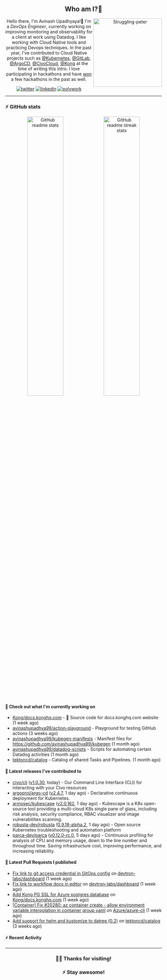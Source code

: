 <div align='center'>
  
## Who am I?🤔

<img align="right" width="220" src="https://media.giphy.com/media/YFkpsHWCsNUUo/giphy.gif" alt="Struggling-peter" />

Hello there, I'm Avinash Upadhyaya!👋 I'm a _DevOps Engineer_, currently working on improving monitoring and observability for a client at work using Datadog. I like working with Cloud Native tools and practicing Devops techniques. In the past year, I've contributed to Cloud Native projects such as [@Kubernetes](https://github.com/pulls?q=is%3Apr+author%3Aavinashupadhya99+archived%3Afalse+user%3Akubernetes), [@GitLab](https://gitlab.com/groups/gitlab-org/-/merge_requests?scope=all&state=all&author_username=avinashupadhya99), [@ArgoCD](https://github.com/pulls?q=is%3Apr+author%3Aavinashupadhya99+archived%3Afalse+user%3Aargoproj), [@CivoCloud](https://github.com/pulls?q=is%3Apr+author%3Aavinashupadhya99+archived%3Afalse+user%3Acivo), [@Kong](https://github.com/pulls?q=is%3Apr+author%3Aavinashupadhya99+archived%3Afalse+user%3AKong) at the time of writing this intro. I love participating in hackathons and have [won](https://devpost.com/avinashupadhya99) a few hackathons in the past as well.


[![twitter](https://img.shields.io/badge/-@avinash__ukr-%231DA1F2?style=for-the-badge&logo=twitter&logoColor=ffffff)](https://twitter.com/avinash_ukr)
[![linkedin](https://img.shields.io/badge/-Avinash%20Upadhyaya-%230A67C3?style=for-the-badge&logo=linkedin&logoColor=ffffff)](https://www.linkedin.com/in/avinash-upadhyaya/)
[![polywork](https://img.shields.io/badge/-@avinashupadhya99-%23338BFF?style=for-the-badge&logo=polywork&logoColor=ffffff)](https://www.polywork.com/avinashupadhya99)

---

</div>

### ⚡ GitHub stats

<p align="center">
  <img width="48%" src="https://github-readme-stats.vercel.app/api?username=avinashupadhya99&show_icons=true&theme=tokyonight" alt="GitHub readme stats" />
  <img width="48%" src="https://github-readme-streak-stats.herokuapp.com?user=avinashupadhya99&theme=dark&hide_border=true&date_format=M%20j%5B%2C%20Y%5D" alt="GitHub readme streak stats" />
</p>

#### 👷 Check out what I'm currently working on

- [Kong/docs.konghq.com](https://github.com/Kong/docs.konghq.com) - 🦍 Source code for docs.konghq.com website (1 week ago)
- [avinashupadhya99/action-playground](https://github.com/avinashupadhya99/action-playground) - Playground for testing GitHub actions (3 weeks ago)
- [avinashupadhya99/kubegen-manifests](https://github.com/avinashupadhya99/kubegen-manifests) - Manifest files for https://github.com/avinashupadhya99/kubegen (1 month ago)
- [avinashupadhya99/datadog-scripts](https://github.com/avinashupadhya99/datadog-scripts) - Scripts for automating certain Datadog activities (1 month ago)
- [tektoncd/catalog](https://github.com/tektoncd/catalog) - Catalog of shared Tasks and Pipelines. (1 month ago)

#### 🔭 Latest releases I've contributed to

- [civo/cli](https://github.com/civo/cli) ([v1.0.30](https://github.com/civo/cli/releases/tag/v1.0.30), today) - Our Command Line Interface (CLI) for interacting with your Civo resources
- [argoproj/argo-cd](https://github.com/argoproj/argo-cd) ([v2.4.7](https://github.com/argoproj/argo-cd/releases/tag/v2.4.7), 1 day ago) - Declarative continuous deployment for Kubernetes.
- [armosec/kubescape](https://github.com/armosec/kubescape) ([v2.0.162](https://github.com/armosec/kubescape/releases/tag/v2.0.162), 1 day ago) - Kubescape is a K8s open-source tool providing a multi-cloud K8s single pane of glass, including risk analysis, security compliance, RBAC visualizer and image vulnerabilities scanning. 
- [robusta-dev/robusta](https://github.com/robusta-dev/robusta) ([0.9.18-alpha.2](https://github.com/robusta-dev/robusta/releases/tag/0.9.18-alpha.2), 1 day ago) - Open source Kubernetes troubleshooting and automation platform
- [parca-dev/parca](https://github.com/parca-dev/parca) ([v0.12.0-rc.0](https://github.com/parca-dev/parca/releases/tag/v0.12.0-rc.0), 5 days ago) - Continuous profiling for analysis of CPU and memory usage, down to the line number and throughout time. Saving infrastructure cost, improving performance, and increasing reliability.

#### 🔨 Latest Pull Requests I published

- [Fix link to git access credential in GitOps config](https://github.com/devtron-labs/dashboard/pull/427) on [devtron-labs/dashboard](https://github.com/devtron-labs/dashboard) (1 week ago)
- [Fix link to workflow docs in editor](https://github.com/devtron-labs/dashboard/pull/426) on [devtron-labs/dashboard](https://github.com/devtron-labs/dashboard) (1 week ago)
- [Add Kong PG SSL for Azure postgres database](https://github.com/Kong/docs.konghq.com/pull/4105) on [Kong/docs.konghq.com](https://github.com/Kong/docs.konghq.com) (1 week ago)
- [[Container] Fix #20280: az container create - allow environment variable interpolation in container group yaml](https://github.com/Azure/azure-cli/pull/23148) on [Azure/azure-cli](https://github.com/Azure/azure-cli) (1 week ago)
- [Add support for helm and kustomize to datree (0.2)](https://github.com/tektoncd/catalog/pull/1005) on [tektoncd/catalog](https://github.com/tektoncd/catalog) (3 weeks ago)

#### ⚡ Recent Activity

<!--START_SECTION:activity-->
<!--END_SECTION:activity-->



---

<div align='center'>
  
### 🙇‍♂️ Thanks for visiting!
### ⚡ Stay awesome!
  
</div>


